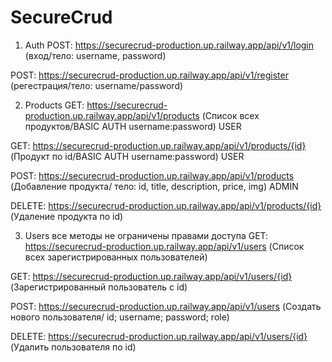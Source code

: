 # SecureCrud

1) Auth
POST: https://securecrud-production.up.railway.app/api/v1/login   (вход/тело: username, password)

POST: https://securecrud-production.up.railway.app/api/v1/register (регестрация/тело: username/password)

2) Products
GET: https://securecrud-production.up.railway.app/api/v1/products (Список всех продуктов/BASIC AUTH username:password) USER

GET: https://securecrud-production.up.railway.app/api/v1/products/{id} (Продукт по id/BASIC AUTH username:password) USER 

POST: https://securecrud-production.up.railway.app/api/v1/products (Добавление продукта/ тело: id, title, description, price, img) ADMIN

DELETE: https://securecrud-production.up.railway.app/api/v1/products/{id} (Удаление продукта по id)

3) Users все методы не ограничены правами доступа
GET: https://securecrud-production.up.railway.app/api/v1/users (Список всех зарегистрированных пользователей)

GET: https://securecrud-production.up.railway.app/api/v1/users/{id} (Зарегистрированный пользователь с id)

POST: https://securecrud-production.up.railway.app/api/v1/users (Создать нового пользователя/ id; username; password; role)

DELETE:  https://securecrud-production.up.railway.app/api/v1/users/{id} (Удалить пользователя по id)
